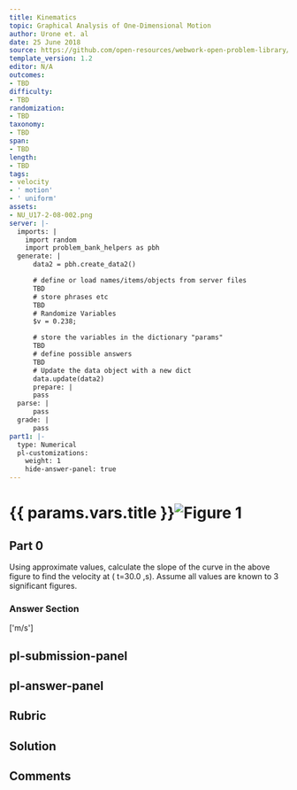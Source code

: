 ```yaml
---
title: Kinematics
topic: Graphical Analysis of One-Dimensional Motion
author: Urone et. al
date: 25 June 2018
source: https://github.com/open-resources/webwork-open-problem-library/tree/master/Contrib/BrockPhysics/College_Physics_Urone/2.Kinematics/NU_U17-2-08-003.pg
template_version: 1.2
editor: N/A
outcomes:
- TBD
difficulty:
- TBD
randomization:
- TBD
taxonomy:
- TBD
span:
- TBD
length:
- TBD
tags:
- velocity
- ' motion'
- ' uniform'
assets:
- NU_U17-2-08-002.png
server: |-
  imports: |
    import random
    import problem_bank_helpers as pbh
  generate: |
      data2 = pbh.create_data2()

      # define or load names/items/objects from server files
      TBD
      # store phrases etc
      TBD
      # Randomize Variables
      $v = 0.238;

      # store the variables in the dictionary "params"
      TBD
      # define possible answers
      TBD
      # Update the data object with a new dict
      data.update(data2)
      prepare: |
      pass
  parse: |
      pass
  grade: |
      pass
part1: |-
  type: Numerical
  pl-customizations:
    weight: 1
    hide-answer-panel: true
---
```


# {{ params.vars.title }}![Figure 1](NU_U17-2-08-002.png)

## Part 0 
Using approximate values, calculate the slope of the curve in the above figure to find the velocity at ( t=30.0 ,s). Assume all values are known to 3 significant figures. 


### Answer Section 
['m/s']

## pl-submission-panel 


## pl-answer-panel 


## Rubric 


## Solution 


## Comments 


